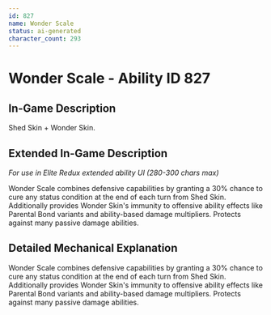 ```yaml
---
id: 827
name: Wonder Scale
status: ai-generated
character_count: 293
---
```


# Wonder Scale - Ability ID 827

## In-Game Description
Shed Skin + Wonder Skin.

## Extended In-Game Description
*For use in Elite Redux extended ability UI (280-300 chars max)*

Wonder Scale combines defensive capabilities by granting a 30% chance to cure any status condition at the end of each turn from Shed Skin. Additionally provides Wonder Skin's immunity to offensive ability effects like Parental Bond variants and ability-based damage multipliers. Protects against many passive damage abilities.

## Detailed Mechanical Explanation

Wonder Scale combines defensive capabilities by granting a 30% chance to cure any status condition at the end of each turn from Shed Skin. Additionally provides Wonder Skin's immunity to offensive ability effects like Parental Bond variants and ability-based damage multipliers. Protects against many passive damage abilities.